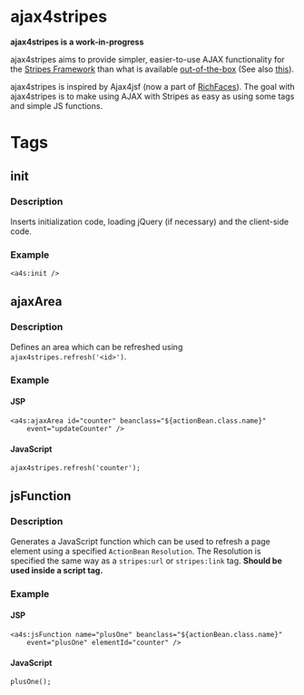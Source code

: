 ajax4stripes
============

**ajax4stripes is a work-in-progress**

ajax4stripes aims to provide simpler, easier-to-use AJAX functionality for
the [Stripes Framework][1] than what is available [out-of-the-box][2] (See 
also [this][3]).

[1]: http://www.stripesframework.org
[2]: http://www.stripesframework.org/display/stripes/AJAX
[3]: http://www.stripesframework.org/display/stripes/AJAX+even+easier

ajax4stripes is inspired by Ajax4jsf (now a part of [RichFaces][richfaces]).
The goal with ajax4stripes is to make using AJAX with Stripes as easy as using
some tags and simple JS functions.

[richfaces]: http://www.jboss.org/richfaces

Tags
====

init
----
### Description
Inserts initialization code, loading jQuery (if necessary) and the client-side
code.
### Example
	<a4s:init />

ajaxArea
--------
### Description
Defines an area which can be refreshed using `ajax4stripes.refresh('<id>')`.

### Example
#### JSP
	<a4s:ajaxArea id="counter" beanclass="${actionBean.class.name}"
		event="updateCounter" />
#### JavaScript
	ajax4stripes.refresh('counter');

jsFunction
----------
### Description
Generates a JavaScript function which can be used to refresh a page element
using a specified `ActionBean` `Resolution`. The Resolution is specified the
same way as a `stripes:url` or `stripes:link` tag. **Should be used inside a
script tag.**

### Example
#### JSP
	<a4s:jsFunction name="plusOne" beanclass="${actionBean.class.name}"
		event="plusOne" elementId="counter" />
#### JavaScript
	plusOne();
